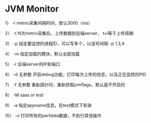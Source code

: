 JVM Monitor
=============

1）  -i metric采集间隔时间，默认3000（ms）

2）  -t N次metric采集后，上传数据到后端server， t×i等于上传周期

3）  -p 指定要监控的进程ID，可以写多个，以逗号间隔 -p 1,3,4

4）  -m 指定加载的模块，默认全部加载

5）  -r 后端server的IP和端口

6）  -d 无参数 开启debug功能，打印每次上传的信息，以及正在监控的PID

7）  -f 无参数 重新探针时，重新抓取jvmflags，默认是不开启的

8）  -M saas or test

9）  -a 指定appname信息，在test模式下有效

10） -o 打印所有的perfdata数据，不执行其他操作
